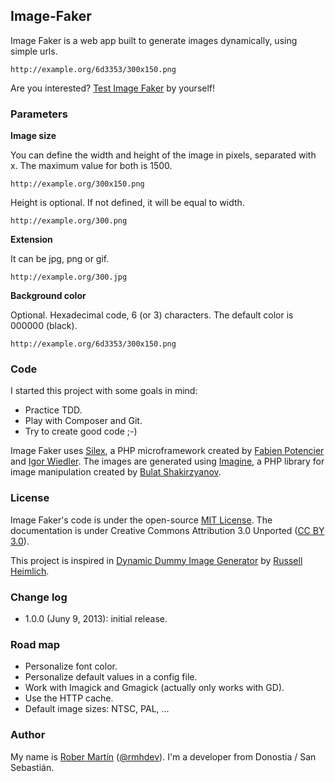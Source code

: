 ## Image-Faker

Image Faker is a web app built to generate images dynamically, using simple urls.

```
http://example.org/6d3353/300x150.png
```

Are you interested? [Test Image Faker][] by yourself!

### Parameters

**Image size**

You can define the width and height of the image in pixels, separated with x. The maximum value for both is 1500.

```
http://example.org/300x150.png
```

Height is optional. If not defined, it will be equal to width.

```
http://example.org/300.png
```

**Extension**

It can be jpg, png or gif.

```
http://example.org/300.jpg
```

**Background color**

Optional. Hexadecimal code, 6 (or 3) characters. The default color is 000000 (black).

```
http://example.org/6d3353/300x150.png
```

### Code

I started this project with some goals in mind:

* Practice TDD.
* Play with Composer and Git.
* Try to create good code ;-)

Image Faker uses [Silex][], a PHP microframework created by [Fabien Potencier][] and [Igor Wiedler][]. 
The images are generated using [Imagine][], a PHP library for image manipulation created by [Bulat Shakirzyanov][].

### License

Image Faker's code is under the open-source [MIT License][]. 
The documentation is under Creative Commons Attribution 3.0 Unported ([CC BY 3.0][]).

This project is inspired in [Dynamic Dummy Image Generator][] by [Russell Heimlich][].

### Change log

* 1.0.0 (Juny 9, 2013): initial release.

### Road map

* Personalize font color.
* Personalize default values in a config file.
* Work with Imagick and Gmagick (actually only works with GD).
* Use the HTTP cache.
* Default image sizes: NTSC, PAL, ...

### Author

My name is [Rober Martín][] ([@rmhdev][]). I'm a developer from Donostia / San Sebastián.

[Test Image Faker]: http://image-faker.rmhdev.net/
[Silex]: http://silex.sensiolabs.org/
[Fabien Potencier]: http://fabien.potencier.org/
[Igor Wiedler]: https://igor.io/
[Imagine]: http://imagine.readthedocs.org/
[Bulat Shakirzyanov]: http://avalanche123.com/
[MIT License]: http://opensource.org/licenses/MIT
[CC BY 3.0]: http://creativecommons.org/licenses/by/3.0/
[Dynamic Dummy Image Generator]: http://dummyimage.com/
[Russell Heimlich]: http://www.russellheimlich.com/blog/
[Rober Martín]: http://rmhdev.net/
[@rmhdev]: http://twitter.com/rmhdev
